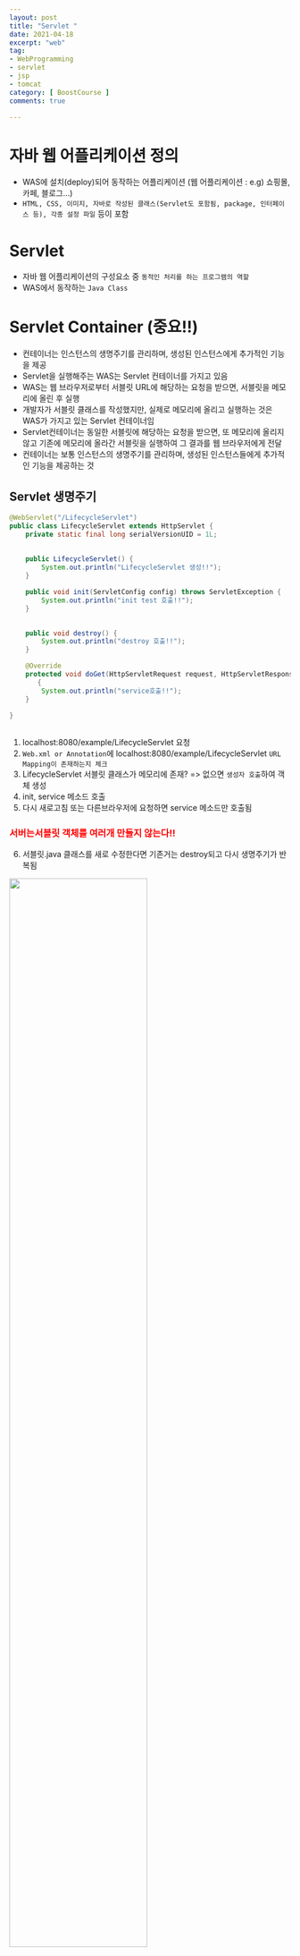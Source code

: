 ```yaml
---
layout: post
title: "Servlet "
date: 2021-04-18
excerpt: "web"
tag:
- WebProgramming
- servlet
- jsp
- tomcat
category: [ BoostCourse ]
comments: true

---
```


# 자바 웹 어플리케이션 정의

- WAS에 설치(deploy)되어 동작하는 어플리케이션 (웹 어플리케이션 : e.g) 쇼핑몰, 카페, 블로그...) 
- `HTML, CSS, 이미지, 자바로 작성된 클래스(Servlet도 포함됨, package, 인터페이스 등), 각종 설정 파일` 등이 포함


# Servlet
- 자바 웹 어플리케이션의 구성요소 중 `동적인 처리를 하는 프로그램의 역할`
- WAS에서 동작하는 `Java Class`

# Servlet Container (중요!!)

- 컨테이너는 인스턴스의 생명주기를 관리하며, 생성된 인스턴스에게 추가적인 기능을 제공
- Servlet을 실행해주는 WAS는 Servlet 컨테이너를 가지고 있음
- WAS는 웹 브라우저로부터 서블릿 URL에 해당하는 요청을 받으면, 서블릿을 메모리에 올린 후 실행
- 개발자가 서블릿 클래스를 작성했지만, 실제로 메모리에 올리고 실행하는 것은 WAS가 가지고 있는 Servlet 컨테이너임
- Servlet컨테이너는 동일한 서블릿에 해당하는 요청을 받으면, 또 메모리에 올리지 않고 기존에 메모리에 올라간 서블릿을 실행하여 그 결과를 웹 브라우저에게 전달
- 컨테이너는 보통 인스턴스의 생명주기를 관리하며, 생성된 인스턴스들에게 추가적인 기능을 제공하는 것


## Servlet 생명주기

```java
@WebServlet("/LifecycleServlet")
public class LifecycleServlet extends HttpServlet {
	private static final long serialVersionUID = 1L;
       
 
    public LifecycleServlet() {
        System.out.println("LifecycleServlet 생성!!");
    }

	public void init(ServletConfig config) throws ServletException {
		System.out.println("init test 호출!!");
	}

	
	public void destroy() {
		System.out.println("destroy 호출!!");
	}

	@Override
	protected void doGet(HttpServletRequest request, HttpServletResponse response) throws ServletException, IOException
       {
		System.out.println("service호출!!");		
	}
	
}
​
```

1. localhost:8080/example/LifecycleServlet 요청
2. `Web.xml or Annotation`에 localhost:8080/example/LifecycleServlet  `URL Mapping이 존재하는지 체크`
3. LifecycleServlet 서블릿 클래스가 메모리에 존재? => 없으면 `생성자 호출`하여 객체 생성
4. init, service 메소드 호출
5. 다시 새로고침 또는 다른브라우저에 요청하면 service 메소드만 호출됨

<h3 style="color:red">서버는서블릿 객체를 여러개 만들지 않는다!!</h3>

6. 서블릿.java 클래스를 새로 수정한다면 기존거는 destroy되고 다시 생명주기가 반복됨

<img src = "https://traveloving2030.github.io/jiwon/assets/img/post/부스트코스/10.PNG" width = "70%" />



## doGet, doPost

get, post 방식으로 서버에 요청시, <h3 style="color:red">service 메소드가 호출</h3>되면서 <h3 style="color:blue">자신의 doGet, doPost 메소드가 호출</h3>됨

- HttpServlet의 doGet(request, response)메소드, doPost(request, response)메소드 오버라이딩






# Request, Response 객체 이해

<img src = "https://traveloving2030.github.io/jiwon/assets/img/post/부스트코스/11.png" width = "70%" />

## HttpServletRequest

- http프로토콜의 request정보를 서블릿에게 전달하기 위한 목적으로 사용합니다.
- 헤더정보, 파라미터, 쿠키, URI, URL 등의 정보를 읽어 들이는 메소드를 가지고 있습니다.
- Body의 Stream을 읽어 들이는 메소드를 가지고 있습니다.

## HttpServletResponse

- WAS는 어떤 클라이언트가 요청을 보냈는지 알고 있고, 해당 클라이언트에게 응답을 보내기 위한 HttpServleResponse객체를 생성하여 서블릿에게 전달합니다.
- 서블릿은 해당 객체를 이용하여 content type, 응답코드, 응답 메시지등을 전송합니다.
